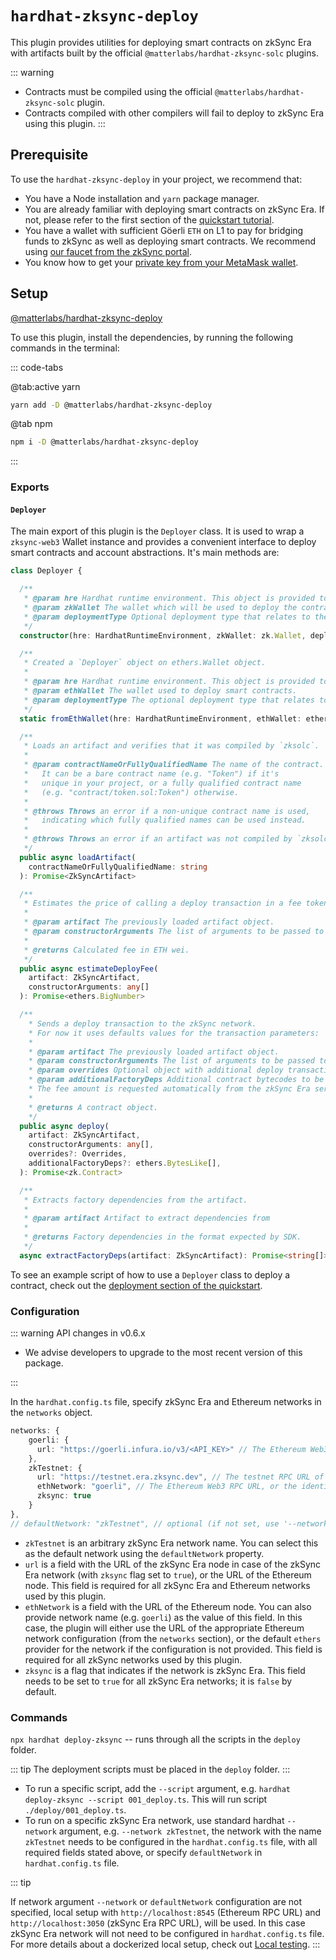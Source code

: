 # `hardhat-zksync-deploy`

This plugin provides utilities for deploying smart contracts on zkSync Era with artifacts built by the official `@matterlabs/hardhat-zksync-solc` plugins.

::: warning
- Contracts must be compiled using the official `@matterlabs/hardhat-zksync-solc` plugin. 
- Contracts compiled with other compilers will fail to deploy to zkSync Era using this plugin.
:::

## Prerequisite

To use the `hardhat-zksync-deploy` in your project, we recommend that:
  - You have a Node installation and `yarn` package manager.
  - You are already familiar with deploying smart contracts on zkSync Era. If not, please refer to the first section of the [quickstart tutorial](../../dev/building-on-zksync/hello-world.md).
  - You have a wallet with sufficient Göerli `ETH` on L1 to pay for bridging funds to zkSync as well as deploying smart contracts. We recommend using [our faucet from the zkSync portal](https://goerli.portal.zksync.io/faucet).
  - You know how to get your [private key from your MetaMask wallet](https://support.metamask.io/hc/en-us/articles/360015289632-How-to-export-an-account-s-private-key).

## Setup

[@matterlabs/hardhat-zksync-deploy](https://www.npmjs.com/package/@matterlabs/hardhat-zksync-deploy)

To use this plugin, install the dependencies, by running the following commands in the terminal:

::: code-tabs

@tab:active yarn

```bash
yarn add -D @matterlabs/hardhat-zksync-deploy
```

@tab npm

```bash
npm i -D @matterlabs/hardhat-zksync-deploy
```
:::

### Exports

#### `Deployer`

The main export of this plugin is the `Deployer` class. It is used to wrap a `zksync-web3` Wallet instance and provides a convenient interface to deploy smart contracts and account abstractions. It's main methods are:

```typescript
class Deployer {

  /**
   * @param hre Hardhat runtime environment. This object is provided to scripts by hardhat itself.
   * @param zkWallet The wallet which will be used to deploy the contracts.
   * @param deploymentType Optional deployment type that relates to the ContractDeployer system contract function to be called. Defaults to deploying regular smart contracts.
   */
  constructor(hre: HardhatRuntimeEnvironment, zkWallet: zk.Wallet, deploymentType?: zk.types.DeploymentType)

  /**
   * Created a `Deployer` object on ethers.Wallet object.
   *
   * @param hre Hardhat runtime environment. This object is provided to scripts by hardhat itself.
   * @param ethWallet The wallet used to deploy smart contracts.
   * @param deploymentType The optional deployment type that relates to the `ContractDeployer` system contract function to be called. Defaults to deploying regular smart contracts.
   */
  static fromEthWallet(hre: HardhatRuntimeEnvironment, ethWallet: ethers.Wallet, deploymentType?: zk.types.DeploymentType)

  /**
   * Loads an artifact and verifies that it was compiled by `zksolc`.
   *
   * @param contractNameOrFullyQualifiedName The name of the contract.
   *   It can be a bare contract name (e.g. "Token") if it's
   *   unique in your project, or a fully qualified contract name
   *   (e.g. "contract/token.sol:Token") otherwise.
   *
   * @throws Throws an error if a non-unique contract name is used,
   *   indicating which fully qualified names can be used instead.
   *
   * @throws Throws an error if an artifact was not compiled by `zksolc`.
   */
  public async loadArtifact(
    contractNameOrFullyQualifiedName: string
  ): Promise<ZkSyncArtifact>

  /**
   * Estimates the price of calling a deploy transaction in a fee token.
   *
   * @param artifact The previously loaded artifact object.
   * @param constructorArguments The list of arguments to be passed to the contract constructor.
   *
   * @returns Calculated fee in ETH wei.
   */
  public async estimateDeployFee(
    artifact: ZkSyncArtifact,
    constructorArguments: any[]
  ): Promise<ethers.BigNumber>

  /**
    * Sends a deploy transaction to the zkSync network.
    * For now it uses defaults values for the transaction parameters:
    *
    * @param artifact The previously loaded artifact object.
    * @param constructorArguments The list of arguments to be passed to the contract constructor.
    * @param overrides Optional object with additional deploy transaction parameters.
    * @param additionalFactoryDeps Additional contract bytecodes to be added to the factory dependencies list.
    * The fee amount is requested automatically from the zkSync Era server.
    *
    * @returns A contract object.
    */
  public async deploy(
    artifact: ZkSyncArtifact,
    constructorArguments: any[],
    overrides?: Overrides,
    additionalFactoryDeps?: ethers.BytesLike[],
  ): Promise<zk.Contract>

  /**
   * Extracts factory dependencies from the artifact.
   *
   * @param artifact Artifact to extract dependencies from
   *
   * @returns Factory dependencies in the format expected by SDK.
   */
  async extractFactoryDeps(artifact: ZkSyncArtifact): Promise<string[]>
```

To see an example script of how to use a `Deployer` class to deploy a contract, check out the [deployment section of the quickstart](./getting-started.md#write-and-deploy-a-contract).

### Configuration

::: warning API changes in v0.6.x

- We advise developers to upgrade to the most recent version of this package.

:::

In the `hardhat.config.ts` file, specify zkSync Era and Ethereum networks in the `networks` object.


```typescript
networks: {
    goerli: {
      url: "https://goerli.infura.io/v3/<API_KEY>" // The Ethereum Web3 RPC URL (optional).
    },
    zkTestnet: {
      url: "https://testnet.era.zksync.dev", // The testnet RPC URL of zkSync Era network.
      ethNetwork: "goerli", // The Ethereum Web3 RPC URL, or the identifier of the network (e.g. `mainnet` or `goerli`)
      zksync: true
    }
},
// defaultNetwork: "zkTestnet", // optional (if not set, use '--network zkTestnet')
```

- `zkTestnet` is an arbitrary zkSync Era network name. You can select this as the default network using the `defaultNetwork` property.
- `url` is a field with the URL of the zkSync Era node in case of the zkSync Era network (with `zksync` flag set to `true`), or the URL of the Ethereum node. This field is required for all zkSync Era and Ethereum networks used by this plugin.
- `ethNetwork` is a field with the URL of the Ethereum node. You can also provide network name (e.g. `goerli`) as the value of this field. In this case, the plugin will either use the URL of the appropriate Ethereum network configuration (from the `networks` section), or the default `ethers` provider for the network if the configuration is not provided. This field is required for all zkSync networks used by this plugin.
- `zksync` is a flag that indicates if the network is zkSync Era. This field needs to be set to `true` for all zkSync Era networks; it is `false` by default.

### Commands

`npx hardhat deploy-zksync` -- runs through all the scripts in the `deploy` folder.

::: tip
The deployment scripts must be placed in the `deploy` folder.
:::

- To run a specific script, add the `--script` argument, e.g. `hardhat deploy-zksync --script 001_deploy.ts`. This will run script `./deploy/001_deploy.ts`.
- To run on a specific zkSync Era network, use standard hardhat `--network` argument, e.g. `--network zkTestnet`, the network with the name `zkTestnet` needs to be configured in the `hardhat.config.ts` file, with all required fields stated above, or specify `defaultNetwork` in `hardhat.config.ts` file.

::: tip

If network argument `--network` or `defaultNetwork` configuration are not specified, local setup with `http://localhost:8545` (Ethereum RPC URL) and `http://localhost:3050` (zkSync Era RPC URL), will be used. In this case zkSync Era network will not need to be configured in `hardhat.config.ts` file.
For more details about a dockerized local setup, check out [Local testing](./testing.md).
:::
